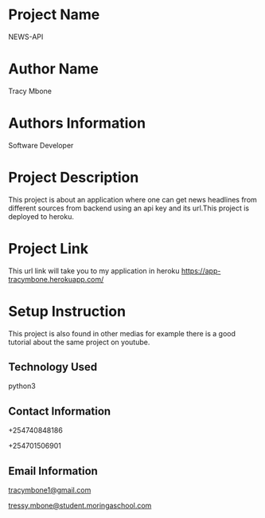 # Project Name

NEWS-API

# Author Name

Tracy Mbone

# Authors Information

Software Developer

# Project Description 

This project is about an application where one can get news headlines from different sources  from backend using an api key and its url.This project is deployed to heroku. 

# Project Link

This url link will take you to my application in heroku https://app-tracymbone.herokuapp.com/

# Setup Instruction 

This project is also found in other medias for example there is a good tutorial about the same project on youtube.

## Technology Used

python3

## Contact Information

+254740848186

+254701506901

## Email Information 

tracymbone1@gmail.com

tressy.mbone@student.moringaschool.com



